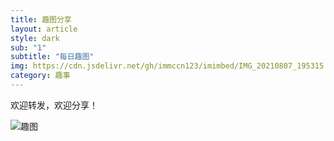 ```yaml
---
title: 趣图分享
layout: article
style: dark
sub: "1"
subtitle: "每日趣图"
img: https://cdn.jsdelivr.net/gh/immccn123/imimbed/IMG_20210807_195315.jpg
category: 趣事
---
```

欢迎转发，欢迎分享！


![趣图](https://cdn.jsdelivr.net/gh/immccn123/imimbed/IMG_20210807_195315.jpg)
